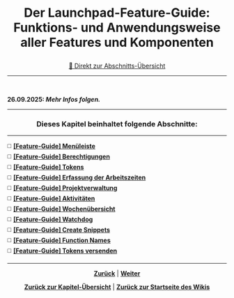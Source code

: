 # <p align="center">Der Launchpad-Feature-Guide: Funktions- und Anwendungsweise aller Features und Komponenten</p>
<p align="center"><a href="#dieses-kapitel-beinhaltet-folgende-abschnitte">🚀 Direkt zur Abschnitts-Übersicht</a></p>

---
<br>

<!-- falls in 01-ueberblick nicht geschehen, dann ggf. hier Features/Komponenten samt Zielgruppe und Zweck auflisten und dann jeweils das zugehörige Feature-Guide-README (01-menu bis 11-t_bar_senden), welches die Funktionsweise/Anwendung erläutert, verlinken
-  ansonsten nur, aber in jedem Fall hier Einleitung + Kapitelübersicht-->

**26.09.2025: _Mehr Infos folgen._**

---

### <p align="center">Dieses Kapitel beinhaltet folgende Abschnitte:</p>

---

◻️ [**[Feature-Guide] Menüleiste**](/docs/04-tools/05-launchpad/02-features/01-menu/README.md) </br>
◻️ [**[Feature-Guide] Berechtigungen**](/docs/04-tools/05-launchpad/02-features/02-berechtigungen/README.md) </br>
◻️ [**[Feature-Guide] Tokens**](/docs/04-tools/05-launchpad/02-features/03-tokens/README.md) </br>
◻️ [**[Feature-Guide] Erfassung der Arbeitszeiten**](/docs/04-tools/05-launchpad/02-features/04-zeiterfassung/README.md) </br>
◻️ [**[Feature-Guide] Projektverwaltung**](/docs/04-tools/05-launchpad/02-features/05-projektverwaltung/README.md) </br>
◻️ [**[Feature-Guide] Aktivitäten**](/docs/04-tools/05-launchpad/02-features/06-aktivitaeten/README.md) </br>
◻️ [**[Feature-Guide] Wochenübersicht**](/docs/04-tools/05-launchpad/02-features/07-wochenuebersicht/README.md) </br>
◻️ [**[Feature-Guide] Watchdog**](/docs/04-tools/05-launchpad/02-features/08-watchdog/README.md) </br>
◻️ [**[Feature-Guide] Create Snippets**](/docs/04-tools/05-launchpad/02-features/09-create_snippets/README.md) </br>
◻️ [**[Feature-Guide] Function Names**](/docs/04-tools/05-launchpad/02-features/10-function_names/README.md) </br>
◻️ [**[Feature-Guide] Tokens versenden**](/docs/04-tools/05-launchpad/02-features/11-t_bar_senden/README.md) </br>

---

<p align="center">
<a href="/docs/04-tools/06-launchpad/01-ueberblick/02-mac/README.md"><strong>Zurück</strong></a> | 
<a href="/docs/04-tools/06-launchpad/02-features/01-menu/README.md"><strong>Weiter</strong></a>
</p>

<p align="center">
<a href="/docs/04-tools/06-launchpad/README.md/#dieses-thema-beinhaltet-folgende-kapitel"><strong>Zurück zur Kapitel-Übersicht</strong></a> | <a href="/docs/00-willkommen/README.md"><strong>Zurück zur Startseite des Wikis</strong></a>
</p>
